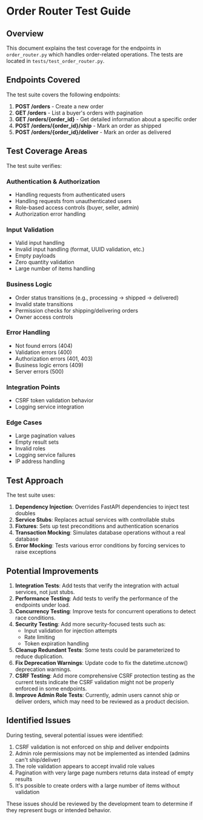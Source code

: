 # Order Router Test Guide

## Overview

This document explains the test coverage for the endpoints in `order_router.py` which handles order-related operations. The tests are located in `tests/test_order_router.py`.

## Endpoints Covered

The test suite covers the following endpoints:

1. **POST /orders** - Create a new order
2. **GET /orders** - List a buyer's orders with pagination
3. **GET /orders/{order_id}** - Get detailed information about a specific order
4. **POST /orders/{order_id}/ship** - Mark an order as shipped
5. **POST /orders/{order_id}/deliver** - Mark an order as delivered

## Test Coverage Areas

The test suite verifies:

### Authentication & Authorization
- Handling requests from authenticated users
- Handling requests from unauthenticated users
- Role-based access controls (buyer, seller, admin)
- Authorization error handling

### Input Validation
- Valid input handling
- Invalid input handling (format, UUID validation, etc.)
- Empty payloads
- Zero quantity validation
- Large number of items handling

### Business Logic
- Order status transitions (e.g., processing → shipped → delivered)
- Invalid state transitions
- Permission checks for shipping/delivering orders
- Owner access controls

### Error Handling
- Not found errors (404)
- Validation errors (400)
- Authorization errors (401, 403)
- Business logic errors (409)
- Server errors (500)

### Integration Points
- CSRF token validation behavior
- Logging service integration

### Edge Cases
- Large pagination values
- Empty result sets
- Invalid roles
- Logging service failures
- IP address handling

## Test Approach

The test suite uses:

1. **Dependency Injection**: Overrides FastAPI dependencies to inject test doubles
2. **Service Stubs**: Replaces actual services with controllable stubs
3. **Fixtures**: Sets up test preconditions and authentication scenarios
4. **Transaction Mocking**: Simulates database operations without a real database
5. **Error Mocking**: Tests various error conditions by forcing services to raise exceptions

## Potential Improvements

1. **Integration Tests**: Add tests that verify the integration with actual services, not just stubs.
2. **Performance Testing**: Add tests to verify the performance of the endpoints under load.
3. **Concurrency Testing**: Improve tests for concurrent operations to detect race conditions.
4. **Security Testing**: Add more security-focused tests such as:
   - Input validation for injection attempts
   - Rate limiting
   - Token expiration handling
5. **Cleanup Redundant Tests**: Some tests could be parameterized to reduce duplication.
6. **Fix Deprecation Warnings**: Update code to fix the datetime.utcnow() deprecation warnings.
7. **CSRF Testing**: Add more comprehensive CSRF protection testing as the current tests indicate the CSRF validation might not be properly enforced in some endpoints.
8. **Improve Admin Role Tests**: Currently, admin users cannot ship or deliver orders, which may need to be reviewed as a product decision.

## Identified Issues

During testing, several potential issues were identified:

1. CSRF validation is not enforced on ship and deliver endpoints
2. Admin role permissions may not be implemented as intended (admins can't ship/deliver)
3. The role validation appears to accept invalid role values
4. Pagination with very large page numbers returns data instead of empty results
5. It's possible to create orders with a large number of items without validation

These issues should be reviewed by the development team to determine if they represent bugs or intended behavior. 